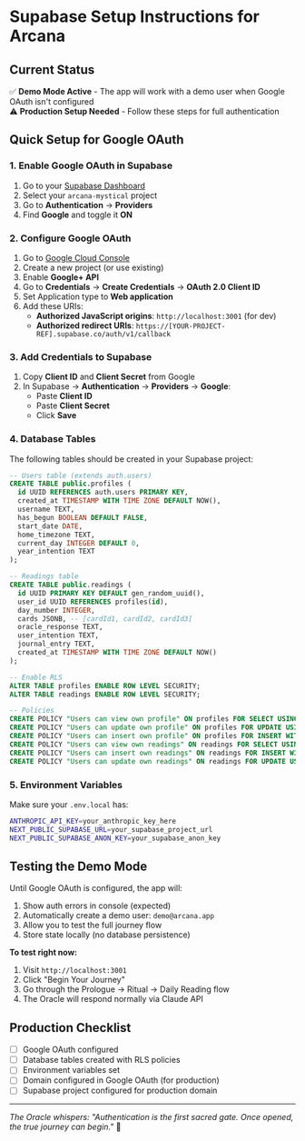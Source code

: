 # Supabase Setup Instructions for Arcana

## Current Status
✅ **Demo Mode Active** - The app will work with a demo user when Google OAuth isn't configured  
⚠️ **Production Setup Needed** - Follow these steps for full authentication

## Quick Setup for Google OAuth

### 1. Enable Google OAuth in Supabase
1. Go to your [Supabase Dashboard](https://supabase.com/dashboard)
2. Select your `arcana-mystical` project
3. Go to **Authentication** → **Providers**
4. Find **Google** and toggle it **ON**

### 2. Configure Google OAuth
1. Go to [Google Cloud Console](https://console.cloud.google.com/)
2. Create a new project (or use existing)
3. Enable **Google+ API**
4. Go to **Credentials** → **Create Credentials** → **OAuth 2.0 Client ID**
5. Set Application type to **Web application**
6. Add these URIs:
   - **Authorized JavaScript origins**: `http://localhost:3001` (for dev)
   - **Authorized redirect URIs**: `https://[YOUR-PROJECT-REF].supabase.co/auth/v1/callback`

### 3. Add Credentials to Supabase
1. Copy **Client ID** and **Client Secret** from Google
2. In Supabase → **Authentication** → **Providers** → **Google**:
   - Paste **Client ID**
   - Paste **Client Secret** 
   - Click **Save**

### 4. Database Tables
The following tables should be created in your Supabase project:

```sql
-- Users table (extends auth.users)
CREATE TABLE public.profiles (
  id UUID REFERENCES auth.users PRIMARY KEY,
  created_at TIMESTAMP WITH TIME ZONE DEFAULT NOW(),
  username TEXT,
  has_begun BOOLEAN DEFAULT FALSE,
  start_date DATE,
  home_timezone TEXT,
  current_day INTEGER DEFAULT 0,
  year_intention TEXT
);

-- Readings table
CREATE TABLE public.readings (
  id UUID PRIMARY KEY DEFAULT gen_random_uuid(),
  user_id UUID REFERENCES profiles(id),
  day_number INTEGER,
  cards JSONB, -- [cardId1, cardId2, cardId3]
  oracle_response TEXT,
  user_intention TEXT,
  journal_entry TEXT,
  created_at TIMESTAMP WITH TIME ZONE DEFAULT NOW()
);

-- Enable RLS
ALTER TABLE profiles ENABLE ROW LEVEL SECURITY;
ALTER TABLE readings ENABLE ROW LEVEL SECURITY;

-- Policies
CREATE POLICY "Users can view own profile" ON profiles FOR SELECT USING (auth.uid() = id);
CREATE POLICY "Users can update own profile" ON profiles FOR UPDATE USING (auth.uid() = id);
CREATE POLICY "Users can insert own profile" ON profiles FOR INSERT WITH CHECK (auth.uid() = id);
CREATE POLICY "Users can view own readings" ON readings FOR SELECT USING (auth.uid() = user_id);
CREATE POLICY "Users can insert own readings" ON readings FOR INSERT WITH CHECK (auth.uid() = user_id);
CREATE POLICY "Users can update own readings" ON readings FOR UPDATE USING (auth.uid() = user_id);
```

### 5. Environment Variables
Make sure your `.env.local` has:
```bash
ANTHROPIC_API_KEY=your_anthropic_key_here
NEXT_PUBLIC_SUPABASE_URL=your_supabase_project_url
NEXT_PUBLIC_SUPABASE_ANON_KEY=your_supabase_anon_key
```

## Testing the Demo Mode

Until Google OAuth is configured, the app will:
1. Show auth errors in console (expected)
2. Automatically create a demo user: `demo@arcana.app`
3. Allow you to test the full journey flow
4. Store state locally (no database persistence)

**To test right now:**
1. Visit `http://localhost:3001`
2. Click "Begin Your Journey" 
3. Go through the Prologue → Ritual → Daily Reading flow
4. The Oracle will respond normally via Claude API

## Production Checklist
- [ ] Google OAuth configured
- [ ] Database tables created with RLS policies
- [ ] Environment variables set
- [ ] Domain configured in Google OAuth (for production)
- [ ] Supabase project configured for production domain

---

*The Oracle whispers: "Authentication is the first sacred gate. Once opened, the true journey can begin."* 🔮
